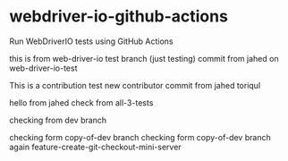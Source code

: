 # webdriver-io-github-actions
Run WebDriverIO tests using GitHub Actions

this is from web-driver-io test branch (just testing)
commit from jahed on  web-driver-io-test

This is a contribution test
new contributor
commit from jahed
toriqul


hello from jahed
check from all-3-tests

checking from dev branch

checking form copy-of-dev branch
checking form copy-of-dev branch again
feature-create-git-checkout-mini-server